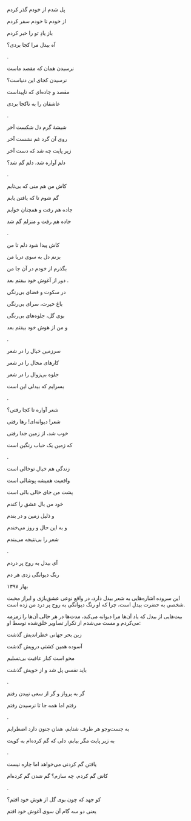 <!-- 
.. title: رنگ دیوانگی
.. slug: range_divanegi
.. date: 2018-06-23 18:29:00 UTC
.. tags: غزل‌واره
.. category: 
.. link: 
.. description: 
.. type: text
-->

پل شدم از خودم گذر کردم

از خودم تا خودم سفر کردم

باز یادِ تو را خبر کردم

آه بیدل مرا کجا بردی؟

.


نرسیدن همان که مقصد ماست

نرسیدن کجای این دنیاست؟

مقصد و جاده‌ای که ناپیداست

عاشقان را به ناکجا بردی

.



شیشهٔ گرم دل شکست آخر

روی آن گرد غم نشست آخر

زیر پایت چه شد که دست آخر

دلم آواره شد، دلم گم شد؟

.



کاش من هم منی که بی‌تابم

گم شوم تا که یافتن یابم

جاده هم رفت و همچنان خوابم

جاده هم رفت و منزلم گم شد

.


کاش پیدا شود دلم تا من

بزنم دل به سوی دریا من

بگذرم از خودم در آن جا من

دور از آغوش خود بیفتم بعد
.



در سکوت و فضای بی‌رنگی

باغ حیرت، سرای بی‌رنگی

بوی گل، جلوه‌های بی‌رنگی

و من از هوش خود بیفتم بعد

.


سرزمین خیال را در شعر

کارهای محال را در شعر

جلوه بی‌زوال را در شعر

بسرایم که بیدلی این است

.

شعر آواره تا کجا رفتی؟

شعر! دیوانه‌ای! رها رفتی

خوب شد، از زمین جدا رفتی

که زمین یک حباب رنگین است

.


زندگی هم خیال توخالی است

واقعیت همیشه پوشالی است

پشت من جای خالی بالی است

خود من بال عشق را کندم

و ذلیل زمین و در بندم

و به این حال و روز می‌خندم

شعر را بی‌نتیجه می‌بندم

.

آی بیدل به روح پر دردم

رنگ دیوانگی زدی هر دم


بهار ۱۳۹۷

این سروده اشاره‌هایی به شعر بیدل دارد، در واقع نوعی عشق‌بازی و ابراز محبت شخصی به حضرت بیدل است، چرا که او رنگ دیوانگی به روح پر درد من زده است.

بیت‌هایی از بیدل که یاد آن‌ها مرا دیوانه می‌کند، مدت‌ها در هر حالی آن‌ها را زمزمه می‌کردم و مست می‌شدم از تکرار تصاویر خلق‌شده توسط او:

زین بحر جهانی خطراندیش گذشت

آسوده همین کشتی درویش گذشت

محو است کنار عافیت بی‌تسلیم

باید نفسی پل شد و از خویش گذشت

.

گر به پرواز و گر از سعی تپیدن رفتم

رفتم اما همه جا تا نرسیدن رفتم


.

به جست‌وجو هر طرف شتابم، همان جنون دارد اضطرابم

به زیر پایت مگر بیابم، دلی که گم کرده‌ام به کویت


.

یافتن گم کردنی می‌خواهد اما چاره نیست

کاش گم کردم، چه سازم؟ گم شدن گم کرده‌ام

.

کو جهد که چون بوی گل از هوش خود افتم؟

یعنی دو سه گام آن سوی آغوش خود افتم
